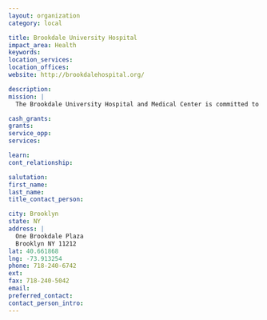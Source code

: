 ```yaml
---
layout: organization
category: local

title: Brookdale University Hospital
impact_area: Health
keywords: 
location_services: 
location_offices: 
website: http://brookdalehospital.org/

description: 
mission: |
  The Brookdale University Hospital and Medical Center is committed to being the focus of a healthy community, stressing the organization's values of caring and respect for everyone

cash_grants: 
grants: 
service_opp: 
services: 

learn: 
cont_relationship: 

salutation: 
first_name: 
last_name: 
title_contact_person: 

city: Brooklyn
state: NY
address: |
  One Brookdale Plaza     
  Brooklyn NY 11212
lat: 40.661868
lng: -73.913254
phone: 718-240-6742
ext: 
fax: 718-240-5042
email: 
preferred_contact: 
contact_person_intro: 
---
```

